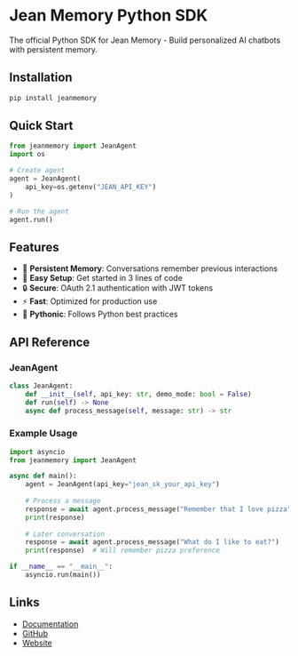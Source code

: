# Jean Memory Python SDK

The official Python SDK for Jean Memory - Build personalized AI chatbots with persistent memory.

## Installation

```bash
pip install jeanmemory
```

## Quick Start

```python
from jeanmemory import JeanAgent
import os

# Create agent
agent = JeanAgent(
    api_key=os.getenv("JEAN_API_KEY")
)

# Run the agent
agent.run()
```

## Features

- 🧠 **Persistent Memory**: Conversations remember previous interactions
- 🚀 **Easy Setup**: Get started in 3 lines of code
- 🔒 **Secure**: OAuth 2.1 authentication with JWT tokens
- ⚡ **Fast**: Optimized for production use
- 🐍 **Pythonic**: Follows Python best practices

## API Reference

### JeanAgent

```python
class JeanAgent:
    def __init__(self, api_key: str, demo_mode: bool = False)
    def run(self) -> None
    async def process_message(self, message: str) -> str
```

### Example Usage

```python
import asyncio
from jeanmemory import JeanAgent

async def main():
    agent = JeanAgent(api_key="jean_sk_your_api_key")
    
    # Process a message
    response = await agent.process_message("Remember that I love pizza")
    print(response)
    
    # Later conversation
    response = await agent.process_message("What do I like to eat?")
    print(response)  # Will remember pizza preference

if __name__ == "__main__":
    asyncio.run(main())
```

## Links

- [Documentation](https://docs.jeanmemory.com)
- [GitHub](https://github.com/jean-technologies/jean-memory)
- [Website](https://jeanmemory.com)